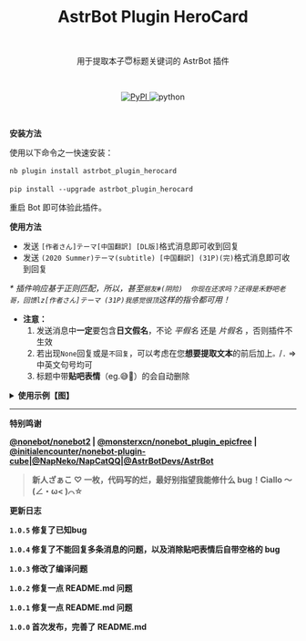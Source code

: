 <h1 align="center">AstrBot Plugin HeroCard</h1></br>

<p align="center"> 用于提取本子😇标题关键词的 AstrBot 插件</p></br>

<p align="center">
  <a href="https://pypi.python.org/pypi/nonebot-plugin-herocard">
    <img alt="PyPI" src="https://img.shields.io/pypi/v/nonebot-plugin-herocard?color=%23da3f3d">
  </a>
  <img src="https://img.shields.io/badge/python-3.8+-blue?style=flat" alt="python">
  <br />
</p></br>

**安装方法**

使用以下命令之一快速安装：

```
nb plugin install astrbot_plugin_herocard

pip install --upgrade astrbot_plugin_herocard
```

重启 Bot 即可体验此插件。

**使用方法**

- 发送 `[作者さん]テーマ[中国翻訳] [DL版]`格式消息即可收到回复
- 发送 `(2020 Summer)テーマ(subtitle) [中国翻訳] (31P)(完)`格式消息即可收到回复

_\* 插件响应基于正则匹配，所以，甚至`朋友#(阴险)  你现在还求吗？还得是禾野吧老哥，回馈lz[作者さん]テーマ (31P)我感觉很顶`这样的指令都可用！_

- **注意：**
  1.  发送消息中**一定**要包含**日文假名**，不论 _平假名_ 还是 _片假名_ ，否则插件不生效
  2.  若出现`None`回复或是`不回复`，可以考虑在您**想要提取文本**的前后加上`。`/`.` =>中英文句号均可
  3.  标题中带**贴吧表情**（eg.😅🥵）的会自动删除

<details>
<summary><b>使用示例【图】<b></summary>
<img decoding="async" loading="lazy" src="https://github.com/Xie-Tiao/My-Imgurl/blob/main/nonebot_plugin_herocard_1.jpg"  width="216" height="710" >
<img decoding="async" loading="lazy" src="https://github.com/Xie-Tiao/My-Imgurl/blob/main/nonebot_plugin_herocard_2.jpg"  width="147" height="710" >
</details>
  
---
 
  
**特别鸣谢**

[@nonebot/nonebot2](https://github.com/nonebot/nonebot2/) | [@monsterxcn/nonebot_plugin_epicfree](https://github.com/monsterxcn/nonebot_plugin_epicfree) | [@initialencounter/nonebot-plugin-cube](https://github.com/initialencounter/nonebot-plugin-cube/tree/main)|[@NapNeko/NapCatQQ](https://github.com/NapNeko/NapCatQQ)|[@AstrBotDevs/AstrBot](https://github.com/AstrBotDevs/AstrBot)
> 新人ざぁこ ♡ 一枚，代码写的烂，最好别指望我能修什么 bug！Ciallo ～(∠・ω< )⌒☆

**更新日志**

`1.0.5` 修复了已知bug

`1.0.4` 修复了不能回复多条消息的问题，以及消除贴吧表情后自带空格的 bug

`1.0.3` 修改了编译问题

`1.0.2` 修复一点 README.md 问题

`1.0.1` 修复一点 README.md 问题

`1.0.0` 首次发布，完善了 README.md
